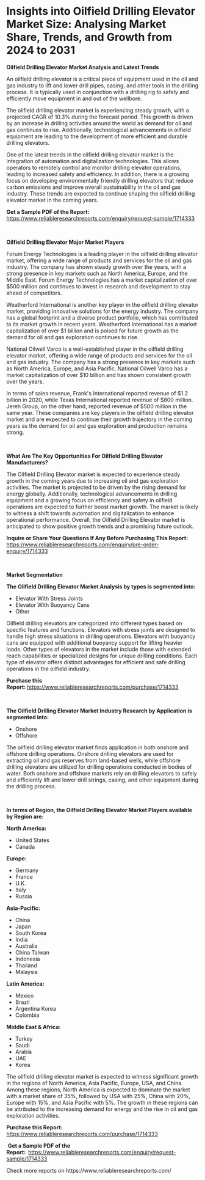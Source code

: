 <p><h1>Insights into Oilfield Drilling Elevator Market Size: Analysing Market Share, Trends, and Growth from 2024 to 2031</h1></p><p><strong>Oilfield Drilling Elevator Market Analysis and Latest Trends</strong></p>
<p><p>An oilfield drilling elevator is a critical piece of equipment used in the oil and gas industry to lift and lower drill pipes, casing, and other tools in the drilling process. It is typically used in conjunction with a drilling rig to safely and efficiently move equipment in and out of the wellbore.</p><p>The oilfield drilling elevator market is experiencing steady growth, with a projected CAGR of 10.3% during the forecast period. This growth is driven by an increase in drilling activities around the world as demand for oil and gas continues to rise. Additionally, technological advancements in oilfield equipment are leading to the development of more efficient and durable drilling elevators.</p><p>One of the latest trends in the oilfield drilling elevator market is the integration of automation and digitalization technologies. This allows operators to remotely control and monitor drilling elevator operations, leading to increased safety and efficiency. In addition, there is a growing focus on developing environmentally friendly drilling elevators that reduce carbon emissions and improve overall sustainability in the oil and gas industry. These trends are expected to continue shaping the oilfield drilling elevator market in the coming years.</p></p>
<p><strong>Get a Sample PDF of the Report:&nbsp;</strong> <a href="https://www.reliableresearchreports.com/enquiry/request-sample/1714333">https://www.reliableresearchreports.com/enquiry/request-sample/1714333</a></p>
<p>&nbsp;</p>
<p><strong>Oilfield Drilling Elevator Major Market Players</strong></p>
<p><p>Forum Energy Technologies is a leading player in the oilfield drilling elevator market, offering a wide range of products and services for the oil and gas industry. The company has shown steady growth over the years, with a strong presence in key markets such as North America, Europe, and the Middle East. Forum Energy Technologies has a market capitalization of over $500 million and continues to invest in research and development to stay ahead of competitors.</p><p>Weatherford International is another key player in the oilfield drilling elevator market, providing innovative solutions for the energy industry. The company has a global footprint and a diverse product portfolio, which has contributed to its market growth in recent years. Weatherford International has a market capitalization of over $1 billion and is poised for future growth as the demand for oil and gas exploration continues to rise.</p><p>National Oilwell Varco is a well-established player in the oilfield drilling elevator market, offering a wide range of products and services for the oil and gas industry. The company has a strong presence in key markets such as North America, Europe, and Asia Pacific. National Oilwell Varco has a market capitalization of over $10 billion and has shown consistent growth over the years.</p><p>In terms of sales revenue, Frank's International reported revenue of $1.2 billion in 2020, while Texas International reported revenue of $800 million. Jereh Group, on the other hand, reported revenue of $500 million in the same year. These companies are key players in the oilfield drilling elevator market and are expected to continue their growth trajectory in the coming years as the demand for oil and gas exploration and production remains strong.</p></p>
<p>&nbsp;</p>
<p><strong>What Are The Key Opportunities For Oilfield Drilling Elevator Manufacturers?</strong></p>
<p><p>The Oilfield Drilling Elevator market is expected to experience steady growth in the coming years due to increasing oil and gas exploration activities. The market is projected to be driven by the rising demand for energy globally. Additionally, technological advancements in drilling equipment and a growing focus on efficiency and safety in oilfield operations are expected to further boost market growth. The market is likely to witness a shift towards automation and digitalization to enhance operational performance. Overall, the Oilfield Drilling Elevator market is anticipated to show positive growth trends and a promising future outlook.</p></p>
<p><strong>Inquire or Share Your Questions If Any Before Purchasing This Report:</strong> <a href="https://www.reliableresearchreports.com/enquiry/pre-order-enquiry/1714333">https://www.reliableresearchreports.com/enquiry/pre-order-enquiry/1714333</a></p>
<p>&nbsp;</p>
<p><strong>Market Segmentation</strong></p>
<p><strong>The Oilfield Drilling Elevator Market Analysis by types is segmented into:</strong></p>
<p><ul><li>Elevator With Stress Joints</li><li>Elevator With Buoyancy Cans</li><li>Other</li></ul></p>
<p><p>Oilfield drilling elevators are categorized into different types based on specific features and functions. Elevators with stress joints are designed to handle high stress situations in drilling operations. Elevators with buoyancy cans are equipped with additional buoyancy support for lifting heavier loads. Other types of elevators in the market include those with extended reach capabilities or specialized designs for unique drilling conditions. Each type of elevator offers distinct advantages for efficient and safe drilling operations in the oilfield industry.</p></p>
<p><strong>Purchase this Report:&nbsp;</strong><a href="https://www.reliableresearchreports.com/purchase/1714333">https://www.reliableresearchreports.com/purchase/1714333</a></p>
<p>&nbsp;</p>
<p><strong>The Oilfield Drilling Elevator Market Industry Research by Application is segmented into:</strong></p>
<p><ul><li>Onshore</li><li>Offshore</li></ul></p>
<p><p>The oilfield drilling elevator market finds application in both onshore and offshore drilling operations. Onshore drilling elevators are used for extracting oil and gas reserves from land-based wells, while offshore drilling elevators are utilized for drilling operations conducted in bodies of water. Both onshore and offshore markets rely on drilling elevators to safely and efficiently lift and lower drill strings, casing, and other equipment during the drilling process.</p></p>
<p>&nbsp;</p>
<p><strong>In terms of Region, the Oilfield Drilling Elevator Market Players available by Region are:</strong></p>
<p>
    <p> <strong> North America: </strong>
        <ul>
            <li>United States</li>
            <li>Canada</li>
        </ul>
        </p> 
    <p> <strong> Europe: </strong>
        <ul>
            <li>Germany</li>
            <li>France</li>
            <li>U.K.</li>
            <li>Italy</li>
            <li>Russia</li>
        </ul>
        </p> 
    <p> <strong> Asia-Pacific: </strong>
        <ul>
            <li>China</li>
            <li>Japan</li>
            <li>South Korea</li>
            <li>India</li>
            <li>Australia</li>
            <li>China Taiwan</li>
            <li>Indonesia</li>
            <li>Thailand</li>
            <li>Malaysia</li>
        </ul>
        </p> 
    <p> <strong> Latin America: </strong>
        <ul>
            <li>Mexico</li>
            <li>Brazil</li>
            <li>Argentina Korea</li>
            <li>Colombia</li>
        </ul>
        </p> 
    <p> <strong> Middle East & Africa: </strong>
        <ul>
            <li>Turkey</li>
            <li>Saudi</li>
            <li>Arabia</li>
            <li>UAE</li>
            <li>Korea</li>
        </ul>
    </p>
    </p>
<p><p>The oilfield drilling elevator market is expected to witness significant growth in the regions of North America, Asia Pacific, Europe, USA, and China. Among these regions, North America is expected to dominate the market with a market share of 35%, followed by USA with 25%, China with 20%, Europe with 15%, and Asia Pacific with 5%. The growth in these regions can be attributed to the increasing demand for energy and the rise in oil and gas exploration activities.</p></p>
<p><strong>Purchase this Report: </strong><a href="https://www.reliableresearchreports.com/purchase/1714333">https://www.reliableresearchreports.com/purchase/1714333</a></p>
<p>&nbsp;<strong>Get a Sample PDF of the Report:&nbsp;&nbsp;</strong><a href="https://www.reliableresearchreports.com/enquiry/request-sample/1714333">https://www.reliableresearchreports.com/enquiry/request-sample/1714333</a></p>
<p><strong></strong></p>
<p>Check more reports on https://www.reliableresearchreports.com/</p>